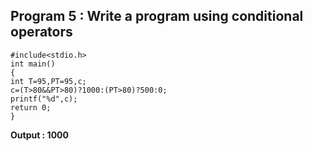 ## Program 5 : Write a program using conditional operators
```
#include<stdio.h>
int main()
{
int T=95,PT=95,c;
c=(T>80&&PT>80)?1000:(PT>80)?500:0;
printf("%d",c);
return 0;
}
```
**Output : 1000**

